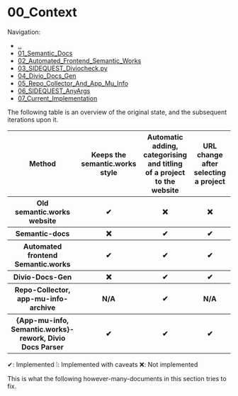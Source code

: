 # 00_Context

Navigation:
- [..](../)
- [01_Semantic_Docs](01_Semantic_Docs.md)
- [02_Automated_Frontend_Semantic_Works](02_Automated_Frontend_Semantic_Works.md)
- [03_SIDEQUEST_Diviocheck.py](03_SIDEQUEST_Diviocheck.py.md)
- [04_Divio_Docs_Gen](04_Divio_Docs_Gen.md)
- [05_Repo_Collector_And_App_Mu_Info](05_Repo_Collector_And_App_Mu_Info.md)
- [06_SIDEQUEST_AnyArgs](06_SIDEQUEST_AnyArgs.md)
- [07_Current_Implementation](07_Current_Implementation.md)

The following table is an overview of the original state, and the subsequent iterations upon it.

<table>
    <tr>
        <th>Method</th>
        <th>Keeps the semantic.works style</th>
        <th>Automatic adding, categorising and titling of a project to the website</th>
        <th>URL change after selecting a project</th>
        <th>Parsed documentation</th>
        <th>Versioned documentation</th>
        <th>Links to the Docker images</th>
        <th>Links to the (GitHub) repositories</th>
        <th>Minimal vendor-lock-in</th>
        <th>(Fully) responsive</th>
        <th>Accessibility improvements</th>
        <th>Dogfooding</th>
    </tr>
    <tr>
        <th>Old semantic.works website</th>
        <th>✔</th>
        <th>❌</th>
        <th>❌</th>
        <th>❌</th>
        <th>❌</th>
        <th>❌</th>
        <th>❌</th>
        <th>❌</th>
        <th>❌</th>
        <th>❌</th>
        <th>❌</th>
    </tr>
    <tr>
        <th>Semantic-docs</th>
        <th>❌</th>
        <th>✔</th>
        <th>✔</th>
        <th>❌</th>
        <th>❌</th>
        <th>❌</th>
        <th>❌</th>
        <th>✔</th>
        <th>❕</th>
        <th>❌</th>
        <th>❌</th>
    </tr>
    <tr>
        <th>Automated frontend Semantic.works</th>
        <th>✔</th>
        <th>✔</th>
        <th>✔</th>
        <th>❌</th>
        <th>❌</th>
        <th>❌</th>
        <th>❌</th>
        <th>✔</th>
        <th>❌</th>
        <th>❌</th>
        <th>❌</th>
    </tr>
    <tr>
        <th>Divio-Docs-Gen</th>
        <th>❌</th>
        <th>✔</th>
        <th>✔</th>
        <th>✔</th>
        <th>❌</th>
        <th>❌</th>
        <th>❌</th>
        <th>✔</th>
        <th>❕</th>
        <th>❌</th>
        <th>❌</th>
    </tr>
    <tr>
        <th>Repo-Collector, app-mu-info-archive</th>
        <th>N/A</th>
        <th>✔</th>
        <th>N/A</th>
        <th>❌</th>
        <th>❌</th>
        <th>✔</th>
        <th>✔</th>
        <th>✔</th>
        <th>N/A</th>
        <th>N/A</th>
        <th>❌</th>
    </tr>
    <tr>
        <th>{App-mu-info, Semantic.works}-rework, Divio Docs Parser</th>
        <th>✔</th>
        <th>✔</th>
        <th>✔</th>
        <th>✔</th>
        <th>✔</th>
        <th>✔</th>
        <th>✔</th>
        <th>✔</th>
        <th>✔</th>
        <th>✔</th>
        <th>✔</th>
    </tr>
</table>

✔: Implemented
❕: Implemented with caveats
❌: Not implemented



This is what the following however-many-documents in this section tries to fix.
